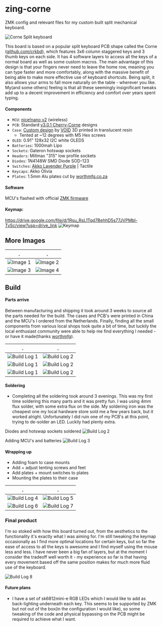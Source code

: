 # zing-corne

ZMK config and relevant files for my custom built split mechanical keyboard.

![Corne Split keyboard](https://drive.google.com/uc?export=download&id=1buwcjaTtP-bixvK8RokWmaSVNxP5ng07)

This board is based on a popular split keyboard PCB shape called the Corne ([github.com/crkbd](https://github.com/foostan/crkbd)), which features 3x6 column staggered keys and 3 thumb keys on each side. It has 4 software layers to access all the keys of a normal board as well as some custom macros. The main advantage of this design is that your fingers never need to leave the home row, meaning you can type faster and more comfortably, along with the massive benefit of being able to make more effective use of keyboard shortcuts. Being split, it also allows your arms to fall more naturally on the table - wherever you like. My(and some others) feeling is that all these seemingly insignificant tweaks add up to a decent improvement in efficiency and comfort over years spent typing.

#### Components

- `MCU`: [nice!nano v2](https://nicekeyboards.com/nice-nano/) (wireless)
- `PCB`: Standard [v3.0.1 Cherry-Corne](https://github.com/foostan/crkbd/tree/main/corne-cherry) designs
- `Case`:  [Custom design](https://www.printables.com/model/347524-corne-keyboard-case-5-and-6-columns) by [VOID](https://www.printables.com/@void) 3D printed in translucent resin
    - Tented at ~12 degrees with M5 Hex screws
- `OLED`: 0.91" 128x32 I2C white OLEDS
- `Batteries`: 1000mah Lipo
- `Sockets`: Gateron hotswap sockets
- `Headers`: Millmax "315" low profile sockets
- `Diodes`: 1N4148W  SMD Diode SOD-123
- `Switches`: [Akko Lavender Purple](https://en.akkogear.com/product/akko-cs-lavender-purple-switch-45pcs/) | Tactile
- `Keycaps`: Akko Olivia
- `Plates`: 1.5mm Alu plates cut by [worthmfg.co.za](https://worthmfg.co.za/)

#### Software

MCU's flashed with official [ZMK firmware](https://github.com/zmkfirmware/zmk)

#### Keymap:
https://drive.google.com/file/d/1Rsu_RsL1Tqd7BehhD5s77JVPMbl-TvSc/view?usp=drive_link
![Keymap](https://drive.google.com/uc?export=download&id=164UkFmWi9hpZboM4zFPKddqZNDWt3v12)

## More Images

 . | .
:-------------------------:|:-------------------------:
![Image 1](https://drive.google.com/uc?export=download&id=1qwpn0RdphlMMUIOCoJ8nOM6VqmmMmIrO)  |  ![Image 2](https://drive.google.com/uc?export=download&id=1qGlHGfKatSPvJc_orPUM_LFvU4ntXT5s)
![Image 3](https://drive.google.com/uc?export=download&id=1nZT9-5t7eJYpJ11t2qusjSYI8clt2RlG)  |  ![Image 4](https://drive.google.com/uc?export=download&id=1YZ6TvnSLvlK902VqRdnefE5CMl6f9Hp_) 

## Build

#### Parts arrive

Between manufacturing and shipping it took around 3 weeks to source all the parts needed for the build. The cases and PCB's were printed in China and the MCU's I ordered from the Netherlands. Finally, finding all the small components from various local shops took quite a bit of time, but luckily the local enthusiast community were able to help me find everything I needed - or have it made(thanks [worthmfg](www.worthmfg.co.za)). 

 . | .
:----------------:|:-----------------:
![Build Log 1](https://drive.google.com/uc?export=download&id=1yDVTsRvE4QmIhGS0eG--45uwRT8hJo-O) | ![Build Log 2](https://drive.google.com/uc?export=download&id=13WDyi8zqnrfgoeAzCZKk-FPsyE0lqeZH)
![Build Log 1](https://drive.google.com/uc?export=download&id=13Tapr8rVS3OERfTyWiQ0tHp5pUXLHyqy) | ![Build Log 2](https://drive.google.com/uc?export=download&id=1N4mrTOmZIegTZ5_yXQ_TdnRSsFtVtjzg)
![Build Log 1](https://drive.google.com/uc?export=download&id=13R39AF1N1cvL9eAJAaMKd5iWn1EeQUvw) | ![Build Log 2](https://drive.google.com/uc?export=download&id=1xUNa-5lFKIgjhbhrL5NOpY6N9lIBqiNk)

#### Soldering

- Completing all the soldering took around 3 evenings. This was my first time soldering this many parts and it was pretty fun. I was using 4mm flux solder, with some extra flux on the side. My soldering iron was the cheapest one my local hardware store sold me a few years back, but it worked alright. Unfortunately I did ruin one of my PCB's at this point, trying to de-solder an LED. Luckily had plenty extra. 

Diodes and hotswap sockets soldered
![Build Log 2](https://drive.google.com/uc?export=download&id=1wsp2xBia9ygC9KmZxI-X65Uhe2NC0dNM)

Adding MCU's and batteries
![Build Log 3](https://drive.google.com/uc?export=download&id=11Zp0kAxjq2zd0RfPk1ECXs_uQBNjy0S0)

#### Wrapping up

- Adding foam to case mounts
- Add + adjust tenting screws and feet
- Add plates + mount switches to plates
- Mounting the plates to their case

 . | .
:-------------------------:|:-------------------------:
![Build Log 4](https://drive.google.com/uc?export=download&id=1jElJuW8wl7XJIwvveLs36MVLmqTV-5mI)  |  ![Build Log 5](https://drive.google.com/uc?export=download&id=1ujdHZH2Q6stA8qjjg1B2nWOIZwZuM3SV)
![Build Log 6](https://drive.google.com/uc?export=download&id=1Z3O_cVCxkxcOj75_ZTSPXjhk8OimZYBs)  |  ![Build Log 7](https://drive.google.com/uc?export=download&id=1GPgfGgMh2BxxhLiaC3PO6ATREQABMXND) 


### Final product

I'm so stoked with how this board turned out, from the aesthetics to the functionality it's exactly what I was aiming for. I'm still tweaking the keymap occasionally as I find more optimal locations for certain keys, but so far the ease of access to all the keys is awesome and I find myself using the mouse less and less. I have never been a big fan of layers, but at the moment I consider the tradeoff well worth it - my experience so far is that having every movement based off the same position makes for much more fluid use of the keyboard.

![Build Log 8](https://drive.google.com/uc?export=download&id=1qwpn0RdphlMMUIOCoJ8nOM6VqmmMmIrO)

#### Future plans

- I have a set of sk6812mini-e RGB LEDs which I would like to add as back-lighting underneath each key. This seems to be supported by ZMK but not out of the box(in the configuration I would like), so some tweaking of the code and physical bypassing on the PCB might be required to achieve what I want. 
